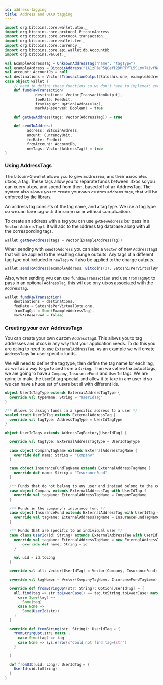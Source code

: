 ```yaml
---
id: address-tagging
title: Address and UTXO tagging
---
```


```scala mdoc:invisible
import org.bitcoins.core.wallet.utxo._
import org.bitcoins.core.protocol.BitcoinAddress
import org.bitcoins.core.protocol.transaction._
import org.bitcoins.core.wallet.fee._
import org.bitcoins.core.currency._
import org.bitcoins.core.api.wallet.db.AccountDb
import org.bitcoins.wallet._

val ExampleAddressTag = UnknownAddressTag("name", "tagType")
val exampleAddress = BitcoinAddress("1A1zP1eP5QGefi2DMPTfTL5SLmv7DivfNa")
val account: AccountDb = null
val destinations = Vector(TransactionOutput(Satoshis.one, exampleAddress.scriptPubKey))
case object wallet {
    // need to define these functions so we don't have to implement every function
    def fundRawTransaction(
              destinations: Vector[TransactionOutput],
              feeRate: FeeUnit,
              fromTagOpt: Option[AddressTag],
              markAsReserved: Boolean) = true

    def getNewAddress(tags: Vector[AddressTag]) = true

    def sendToAddress(
          address: BitcoinAddress,
          amount: CurrencyUnit,
          feeRate: FeeUnit,
          fromAccount: AccountDb,
          newTags: Vector[AddressTag]) = true
}
```

### Using AddressTags

The Bitcoin-S wallet allows you to give addresses, and their associated utxos,
a tag. These tags allow you to separate funds between utxos so you can query utxos,
and spend from them, based off of an AddressTag. The system also allows you to create
your own custom address tags, that will be enforced by the library.

An address tag consists of the tag name, and a tag type. We use a tag type so we can have
tag with the same name without complications.

To create an address with a tag you can use `getNewAddress` but pass in a `Vector[AddressTag]`.
It will add to the address tag database along with all the corresponding tags.

```scala mdoc:silent
wallet.getNewAddress(tags = Vector(ExampleAddressTag)) 
```

When sending with `sendToAddress` you can also a `Vector` of new `AddressTag`s that will be applied to the
resulting change outputs. Any tags of a different tag type not included in `newTag`s will also be applied to
the change outputs.

```scala mdoc:silent
wallet.sendToAddress(exampleAddress, Bitcoins(2), SatoshisPerVirtualByte.one, account, Vector(ExampleAddressTag)) 
```

Also, when sending you can use `fundRawTransaction` and use `fromTagOpt` to pass in an optional `AddressTag`,
this will use only utxos associated with the `AddressTag`.

```scala mdoc:silent
wallet.fundRawTransaction(
    destinations = destinations,
    feeRate = SatoshisPerVirtualByte.one,
    fromTagOpt = Some(ExampleAddressTag),
    markAsReserved = false)
```

### Creating your own AddressTags

You can create your own custom `AddressTag`s. This allows you to tag addresses and utxos in any way that your
application needs. To do this you are going to need to use `ExternalAddressTag`.  As an example we will create
`AddressTag`s for user specific funds.

We will need to define the tag type, then define the tag name for each tag, as well as a way to go to and
from a `String`. Then we define the actual tags, we are going to have a `Company`, `InsuranceFund`, and `UserId`
tags. We are going to make the `UserId` tag special, and allow it to take in any user id so we can have a huge
set of users but all with different ids.

```scala mdoc:silent
object UserIdTagType extends ExternalAddressTagType {
  override val typeName: String = "UserIdTag"
}

/** Allows to assign funds in a specific address to a user */
sealed trait UserIdTag extends ExternalAddressTag {
  override val tagType: AddressTagType = UserIdTagType
}

object UserIdTags extends AddressTagFactory[UserIdTag] {

  override val tagType: ExternalAddressTagType = UserIdTagType

  case object CompanyTagName extends ExternalAddressTagName {
    override def name: String = "Company"
  }

  case object InsuranceFundTagName extends ExternalAddressTagName {
    override def name: String = "InsuranceFund"
  }

  /** Funds that do not belong to any user and instead belong to the company */
  case object Company extends ExternalAddressTag with UserIdTag {
    override val tagName: ExternalAddressTagName = CompanyTagName
  }

  /** Funds in the company's insurance fund */
  case object InsuranceFund extends ExternalAddressTag with UserIdTag {
    override val tagName: ExternalAddressTagName = InsuranceFundTagName
  }

  /** Funds that are specific to an individual user */
  case class UserId(id: String) extends ExternalAddressTag with UserIdTag {
    override val tagName: ExternalAddressTagName = new ExternalAddressTagName {
        override def name: String = id
    }

    val uid = id.toLong
  }

  override val all: Vector[UserIdTag] = Vector(Company, InsuranceFund)

  override val tagNames = Vector(CompanyTagName, InsuranceFundTagName)

  override def fromStringOpt(str: String): Option[UserIdTag] = {
    all.find(tag => str.toLowerCase() == tag.toString.toLowerCase) match {
      case Some(tag) =>
        Some(tag)
      case None =>
        Some(UserId(str))
    }
  }

  override def fromString(str: String): UserIdTag = {
    fromStringOpt(str) match {
      case Some(tag) => tag
      case None => sys.error(s"Could not find tag=$str")
    }

  }

  def fromUID(uid: Long): UserIdTag = {
    UserId(uid.toString)
  }
}
```

